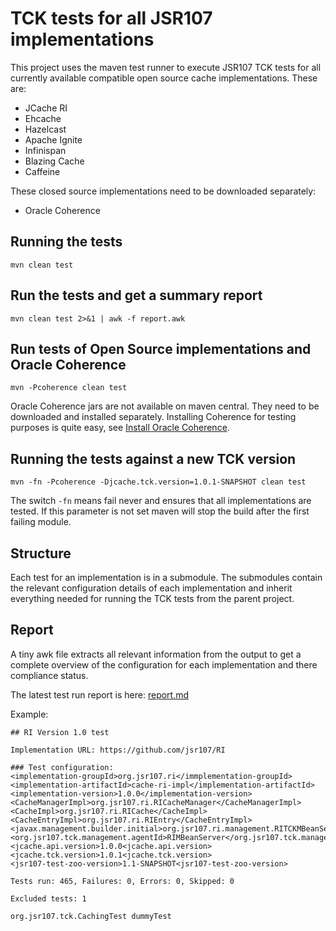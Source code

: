 # TCK tests for all JSR107 implementations

This project uses the maven test runner to execute JSR107 TCK tests for all currently available compatible open 
source cache implementations. These are:

  * JCache RI
  * Ehcache
  * Hazelcast
  * Apache Ignite
  * Infinispan
  * Blazing Cache
  * Caffeine
  
These closed source implementations need to be downloaded separately:

  * Oracle Coherence

## Running the tests

    mvn clean test

## Run the tests and get a summary report

    mvn clean test 2>&1 | awk -f report.awk

## Run tests of Open Source implementations and Oracle Coherence

    mvn -Pcoherence clean test
    
Oracle Coherence jars are not available on maven central. They need to be downloaded and installed
separately. Installing Coherence for testing purposes is quite easy, 
see [Install Oracle Coherence](coherence-V12-test/install-coherence.md).

## Running the tests against a new TCK version

    mvn -fn -Pcoherence -Djcache.tck.version=1.0.1-SNAPSHOT clean test
    
The switch `-fn` means fail never and ensures that all implementations are tested. If this parameter is not set
maven will stop the build after the first failing module.

## Structure

Each test for an implementation is in a submodule. The submodules contain the relevant configuration details 
 of each implementation and inherit everything needed for running the TCK tests from the parent project.

## Report

A tiny awk file extracts all relevant information from the output to get a complete overview of the configuration 
for each implementation and there compliance status.

The latest test run report is here: [report.md](report.md) 
 
Example:

````
## RI Version 1.0 test

Implementation URL: https://github.com/jsr107/RI

### Test configuration:
<implementation-groupId>org.jsr107.ri</immplementation-groupId>
<implementation-artifactId>cache-ri-impl</implementation-artifactId>
<implementation-version>1.0.0</implementation-version>
<CacheManagerImpl>org.jsr107.ri.RICacheManager</CacheManagerImpl>
<CacheImpl>org.jsr107.ri.RICache</CacheImpl>
<CacheEntryImpl>org.jsr107.ri.RIEntry</CacheEntryImpl>
<javax.management.builder.initial>org.jsr107.ri.management.RITCKMBeanServerBuilder</javax.management.builder.initial>
<org.jsr107.tck.management.agentId>RIMBeanServer</org.jsr107.tck.management.agentId>
<jcache.api.version>1.0.0<jcache.api.version>
<jcache.tck.version>1.0.1<jcache.tck.version>
<jsr107-test-zoo-version>1.1-SNAPSHOT<jsr107-test-zoo-version>

Tests run: 465, Failures: 0, Errors: 0, Skipped: 0

Excluded tests: 1

org.jsr107.tck.CachingTest dummyTest
````
